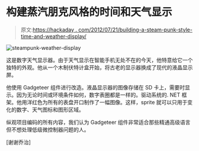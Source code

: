 # 构建蒸汽朋克风格的时间和天气显示

> 原文:[https://hackaday . com/2012/07/21/building-a-steam-punk-style-time-and-weather-display/](https://hackaday.com/2012/07/21/building-a-steam-punk-style-time-and-weather-display/)

![](../Images/a9acf2901ef2b4e5585e67bb6fe00228.png "steampunk-weather-display")

这是数字天气显示器。由于天气显示在智能手机无处不在的今天，他特意给它一个独特的外观。他从一个木制伏特计盒开始，将古老的显示器换成了现代的液晶显示屏。

他使用 Gadgeteer 组件进行改造。液晶显示器的图像存储在 SD 卡上，需要时显示。因为无论时间或环境条件如何，数字表圈都是一样的。驱动系统的. NET 框架。他用洋红色为所有的表盘开口制作了一幅图像。这样，sprite 就可以只用于变化的数字、天气图标和图形区域。

纵观项目编码的所有内容，我们认为 Gadgeteer 组件非常适合那些精通高级语言但不想处理低级微控制器问题的人。

[谢谢乔治]